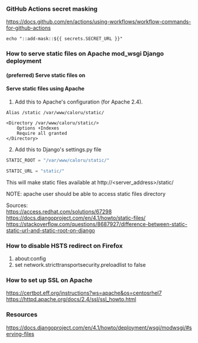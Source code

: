 ### GitHub Actions secret masking
https://docs.github.com/en/actions/using-workflows/workflow-commands-for-github-actions
```
echo "::add-mask::${{ secrets.SECRET_URL }}" 
```
### How to serve static files on Apache mod_wsgi Django deployment
#### (preferred) Serve static files on
#### Serve static files using Apache
1. Add this to Apache's configuration (for Apache 2.4).
```
Alias /static /var/www/caloru/static/

<Directory /var/www/caloru/static/>
    Options +Indexes
    Require all granted
</Directory>
```
2. Add this to Django's settings.py file
```python
STATIC_ROOT = "/var/www/caloru/static/"

STATIC_URL = "static/"
```
This will make static files available at http://<server_address>/static/

NOTE: apache user should be able to access static files directory

Sources: \
https://access.redhat.com/solutions/67298 \
https://docs.djangoproject.com/en/4.1/howto/static-files/ \
https://stackoverflow.com/questions/8687927/difference-between-static-static-url-and-static-root-on-django

### How to disable HSTS redirect on Firefox
1. about:config
2. set network.stricttransportsecurity.preloadlist to false

### How to set up SSL on Apache
https://certbot.eff.org/instructions?ws=apache&os=centosrhel7
https://httpd.apache.org/docs/2.4/ssl/ssl_howto.html

### Resources
https://docs.djangoproject.com/en/4.1/howto/deployment/wsgi/modwsgi/#serving-files